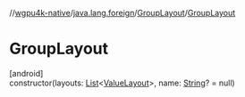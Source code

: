 //[wgpu4k-native](../../../index.md)/[java.lang.foreign](../index.md)/[GroupLayout](index.md)/[GroupLayout](-group-layout.md)

# GroupLayout

[android]\
constructor(layouts: [List](https://kotlinlang.org/api/core/kotlin-stdlib/kotlin.collections/-list/index.html)&lt;[ValueLayout](../-value-layout/index.md)&gt;, name: [String](https://kotlinlang.org/api/core/kotlin-stdlib/kotlin/-string/index.html)? = null)